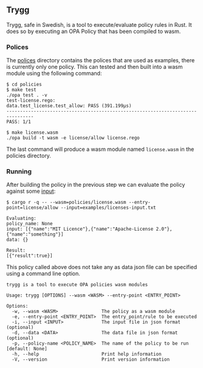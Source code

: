 ## Trygg
Trygg, safe in Swedish, is a tool to execute/evaluate policy rules in Rust.
It does so by executing an OPA Policy that has been compiled to wasm.

### Polices
The [polices](./polices) directory contains the polices that are used as
examples, there is currently only one policy. This can tested and then built
into a wasm module using the following command:
```console
$ cd policies
$ make test
./opa test . -v
test-license.rego:
data.test_license.test_allow: PASS (391.199µs)
--------------------------------------------------------------------------------
PASS: 1/1

$ make license.wasm 
./opa build -t wasm -e license/allow license.rego
```
The last command will produce a wasm module named `license.wasm` in the
policies directory.

### Running
After building the policy in the previous step we can evaluate the policy
against some [input](./examples/licenses-input.txt):
```console
$ cargo r -q -- --wasm=policies/license.wasm --entry-point=license/allow --input=examples/licenses-input.txt

Evaluating:
policy_name: None
input: [{"name":"MIT Licence"},{"name":"Apache-License 2.0"},{"name":"something"}]
data: {}

Result:
[{"result":true}]
```

This policy called above does not take any as data json file can be specified
using a command line option. 

```console
trygg is a tool to execute OPA policies wasm modules

Usage: trygg [OPTIONS] --wasm <WASM> --entry-point <ENTRY_POINT>

Options:
  -w, --wasm <WASM>                The policy as a wasm module
  -e, --entry-point <ENTRY_POINT>  The entry_point/rule to be executed
  -i, --input <INPUT>              The input file in json format (optional)
  -d, --data <DATA>                The data file in json format (optional)
  -p, --policy-name <POLICY_NAME>  The name of the policy to be run [default: None]
  -h, --help                       Print help information
  -V, --version                    Print version information
```
